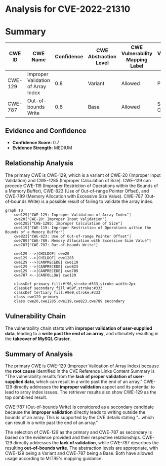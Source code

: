 # Analysis for CVE-2022-21310

# Summary
| CWE ID | CWE Name | Confidence | CWE Abstraction Level | CWE Vulnerability Mapping Label | CWE-Vulnerability Mapping Notes |
|---|---|---|---|---|---|
| CWE-129 | Improper Validation of Array Index | 0.8 | Variant | Allowed | Primary CWE |
| CWE-787 | Out-of-bounds Write | 0.6 | Base | Allowed | Secondary Candidate |

## Evidence and Confidence

*   **Confidence Score:** 0.7
*   **Evidence Strength:** MEDIUM

## Relationship Analysis
The primary CWE is CWE-129, which is a variant of CWE-20 (Improper Input Validation) and CWE-1285 (Improper Calculation of Size). CWE-129 can precede CWE-119 (Improper Restriction of Operations within the Bounds of a Memory Buffer), CWE-823 (Use of Out-of-range Pointer Offset), and CWE-789 (Memory Allocation with Excessive Size Value). CWE-787 (Out-of-bounds Write) is a possible result of failing to validate the array index.

```mermaid
graph TD
    cwe129["CWE-129: Improper Validation of Array Index"]
    cwe20["CWE-20: Improper Input Validation"]
    cwe1285["CWE-1285: Improper Calculation of Size"]
    cwe119["CWE-119: Improper Restriction of Operations within the Bounds of a Memory Buffer"]
    cwe823["CWE-823: Use of Out-of-range Pointer Offset"]
    cwe789["CWE-789: Memory Allocation with Excessive Size Value"]
    cwe787["CWE-787: Out-of-bounds Write"]
    
    cwe129 -->|CHILDOF| cwe20
    cwe129 -->|CHILDOF| cwe1285
    cwe129 -->|CANPRECEDE| cwe119
    cwe129 -->|CANPRECEDE| cwe823
    cwe129 -->|CANPRECEDE| cwe789
    cwe787 <--|CANFOLLOW| cwe129
    
    classDef primary fill:#f96,stroke:#333,stroke-width:2px
    classDef secondary fill:#69f,stroke:#333
    classDef tertiary fill:#9e9,stroke:#333
    class cwe129 primary
    class cwe20,cwe1285,cwe119,cwe823,cwe789 secondary
```

## Vulnerability Chain
The vulnerability chain starts with **improper validation of user-supplied data**, leading to a **write past the end of an array**, and ultimately resulting in the **takeover of MySQL Cluster**.

## Summary of Analysis
The primary CWE is CWE-129 (Improper Validation of Array Index) because the **root cause** identified in the CVE Reference Links Content Summary is "The vulnerability results from the **lack of proper validation of user-supplied data**, which can result in a write past the end of an array." CWE-129 directly addresses the **improper validation** aspect and its potential to lead to array index issues. The retriever results also show CWE-129 as the top combined result.

CWE-787 (Out-of-bounds Write) is considered as a secondary candidate because the **improper validation** directly leads to writing outside the bounds of an array. This is supported by the CVE details stating "...which can result in a write past the end of an array."

The selection of CWE-129 as the primary and CWE-787 as secondary is based on the evidence provided and their respective relationships. CWE-129 directly addresses the **lack of validation**, while CWE-787 describes the resulting **out-of-bounds write**. The abstraction levels are appropriate, with CWE-129 being a Variant and CWE-787 being a Base. Both have allowed usage according to MITRE's mapping guidance.